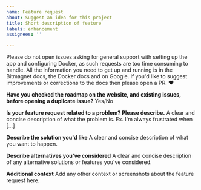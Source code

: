 ```yaml
---
name: Feature request
about: Suggest an idea for this project
title: Short description of feature
labels: enhancement
assignees: ''

---
```


Please do not open issues asking for general support with setting up the app and configuring Docker, as such requests are too time consuming to handle. All the information you need to get up and running is in the Bitmagnet docs, the Docker docs and on Google. If you'd like to suggest improvements or corrections to the docs then please open a PR. :heart:

**Have you checked the roadmap on the website, and existing issues, before opening a dupllcate issue?**
Yes/No

**Is your feature request related to a problem? Please describe.**
A clear and concise description of what the problem is. Ex. I'm always frustrated when [...]

**Describe the solution you'd like**
A clear and concise description of what you want to happen.

**Describe alternatives you've considered**
A clear and concise description of any alternative solutions or features you've considered.

**Additional context**
Add any other context or screenshots about the feature request here.
